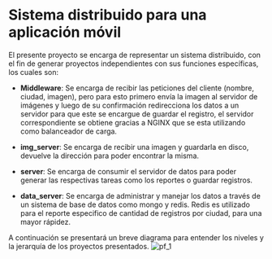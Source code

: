 # Sistema distribuido para una aplicación móvil

El presente proyecto se encarga de representar un sistema distribuido, con el fin de generar proyectos independientes con sus funciones específicas, los cuales son:

- **Middleware**: Se encarga de recibir las peticiones del cliente (nombre, ciudad, imagen), pero para esto primero envía la imagen al servidor de imágenes y luego de su confirmación redirecciona los datos a un servidor para que este se encargue de guardar el registro, el servidor correspondiente se obtiene gracias a NGINX que se esta utilizando como balanceador de carga.

- **img_server**: Se encarga de recibir una imagen y guardarla en disco, devuelve la dirección para poder encontrar la misma.

- **server**: Se encarga de consumir el servidor de datos para poder generar las respectivas tareas como los reportes o guardar registros.

- **data_server**: Se encarga de administrar y manejar los datos a través de un sistema de base de datos como mongo y redis. Redis es utilizado para el reporte especifico de cantidad de registros por ciudad, para una mayor rápidez.

A continuación se presentará un breve diagrama para entender los niveles y la jerarquía de los proyectos presentados.
![pf_1](https://user-images.githubusercontent.com/74377595/111054639-3068a280-843c-11eb-94aa-13ed12a15dc9.png)

